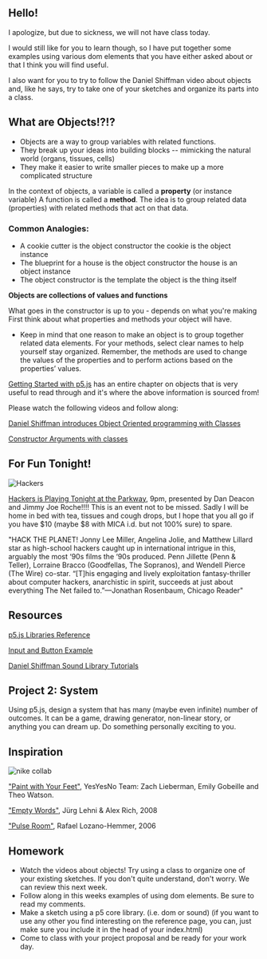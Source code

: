## Hello!

I apologize, but due to sickness, we will not have class today.

I would still like for you to learn though, so I have put together some examples using various dom elements that you have either asked about or that I think you will find useful.

I also want for you to try to follow the Daniel Shiffman video about objects and, like he says, try to take one of your sketches and organize its parts into a class.

## What are Objects!?!?

- Objects are a way to group variables with related functions.
- They break up your ideas into building blocks -- mimicking the natural world (organs, tissues, cells)
- They make it easier to write smaller pieces to make up a more complicated structure

In the context of objects, a variable is called a **property** (or instance variable)
A function is called a **method**. The idea is to group related data (properties) with related methods that act on that data.

### Common Analogies:
- A cookie cutter is the object constructor
  the cookie is the object instance
- The blueprint for a house is the object constructor
  the house is an object instance
- The object constructor is the template
  the object is the thing itself

**Objects are collections of values and functions**

What goes in the constructor is up to you - depends on what you're making
First think about what properties and methods your object will have.
- Keep in mind that one reason to make an object is to group together
related data elements. For your methods, select clear names to help yourself stay organized.
Remember, the methods are used to change the values of the properties and to perform actions based on the properties’ values.

[Getting Started with p5.js](http://people.uncw.edu/tompkinsj/112/JavaScript/GettingStartedwithP5js.pdf) has an entire chapter on objects that is very useful to read through and it's where the above information is sourced from!

Please watch the following videos and follow along:

[Daniel Shiffman introduces Object Oriented programming with Classes](https://www.youtube.com/watch?v=T-HGdc8L-7w)

[Constructor Arguments with classes](https://www.youtube.com/watch?v=rHiSsgFRgx4)

## For Fun Tonight!

![Hackers](http://2.bp.blogspot.com/-UipYo56XNVg/UKacGPARKwI/AAAAAAAADPI/NcjBXoFm7sQ/s1600/221148.1020.A.jpg)

[Hackers is Playing Tonight at the Parkway](https://mdfilmfest.com/film/gunkys-basement-hackers/), 9pm, presented by Dan Deacon and Jimmy Joe Roche!!!! This is an event not to be missed. Sadly I will be home in bed with tea, tissues and cough drops, but I hope that you all go if you have $10 (maybe $8 with MICA i.d. but not 100% sure) to spare.

"HACK THE PLANET! Jonny Lee Miller, Angelina Jolie, and Matthew Lillard star as high-school hackers caught up in international intrigue in this, arguably the most ‘90s films the ‘90s produced. Penn Jillette (Penn & Teller), Lorraine Bracco (Goodfellas, The Sopranos), and Wendell Pierce (The Wire) co-star. “[T]his engaging and lively exploitation fantasy-thriller about computer hackers, anarchistic in spirit, succeeds at just about everything The Net failed to.”—Jonathan Rosenbaum, Chicago Reader"

## Resources

[p5.js Libraries Reference](https://p5js.org/libraries/)

[Input and Button Example](https://p5js.org/examples/dom-input-and-button.html)

[Daniel Shiffman Sound Library Tutorials](https://www.youtube.com/watch?v=Pn1g1wjxl_0&list=PLRqwX-V7Uu6aFcVjlDAkkGIixw70s7jpW)

## Project 2: System
Using p5.js, design a system that has many (maybe even infinite) number of outcomes. It can be a game, drawing generator, non-linear story, or anything you can dream up. Do something personally exciting to you.

## Inspiration

![nike collab](https://static1.squarespace.com/static/52f8f4a0e4b0c2f2c1efab46/52f8fff7e4b065f3e46672f6/52f9048fe4b0860643b353ea/1392051360240/nike_paintSelect09.jpg?format=2500w)

["Paint with Your Feet"](http://www.yesyesno.com/nike-collab-paint-with-your-feet/), YesYesNo Team: Zach Lieberman, Emily Gobeille and Theo Watson.

["Empty Words"](http://juerglehni.com/works/empty-words), Jürg Lehni & Alex Rich,
2008

["Pulse Room"](http://www.lozano-hemmer.com/pulse_room.php), Rafael Lozano-Hemmer, 2006


## Homework

- Watch the videos about objects! Try using a class to organize one of your existing sketches. If you don't quite understand, don't worry. We can review this next week.
- Follow along in this weeks examples of using dom elements. Be sure to read my comments.
- Make a sketch using a p5 core library. (i.e. dom or sound) (if you want to use any other you find interesting on the reference page, you can, just make sure you include it in the head of your index.html)
- Come to class with your project proposal and be ready for your work day.

